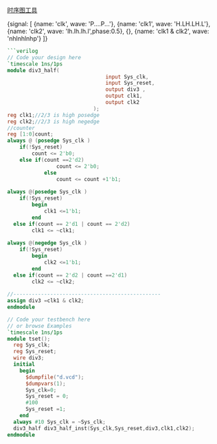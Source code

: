 [时序图工具](https://wavedrom.com/)

{signal: [
  {name: 'clk',         wave:  'P....P...'},
  {name: 'clk1',        wave: 'H.LH.LH.L'},
  {name: 'clk2',        wave: 'lh.lh.lh.l',phase:0.5},
  {},
  {name: 'clk1 & clk2', wave: 'nhlnhlnhp'}
]}
```verilog
```verilog
// Code your design here
`timescale 1ns/1ps
module div3_half(
								input Sys_clk,
								input Sys_reset,
								output div3 ,
  								output clk1,
  								output clk2
							);
reg clk1;//2/3 is high posedge
reg clk2;//2/3 is high negedge
//counter
reg [1:0]count;
always @ (posedge Sys_clk )
	if(!Sys_reset)
		count <= 2'b0;
	else if(count ==2'd2) 
				count <= 2'b0;
			else
				count <= count +1'b1;
				
always @(posedge Sys_clk )
	if(!Sys_reset)
		begin
			clk1 <=1'b1;
		end 
  else if(count == 2'd1 | count == 2'd2)
		clk1 <= ~clk1;
		
always @(negedge Sys_clk )
	if(!Sys_reset)
		begin
			clk2 <=1'b1;
		end 
  else if(count == 2'd2 | count ==2'd1)
		clk2 <= ~clk2;
		
//------------------------------------------------
assign div3 =clk1 & clk2;
endmodule

```
```verilog
// Code your testbench here
// or browse Examples
`timescale 1ns/1ps
module tset();
  reg Sys_clk;
  reg Sys_reset;
  wire div3;
  initial
    begin
      $dumpfile("d.vcd");
      $dumpvars(1);
      Sys_clk=0;
      Sys_reset = 0;
      #100
      Sys_reset =1;
    end
  always #10 Sys_clk = ~Sys_clk;
  div3_half div3_half_inst(Sys_clk,Sys_reset,div3,clk1,clk2);
endmodule
```
